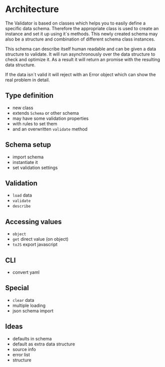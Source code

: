 # Architecture

The Validator is based on classes which helps you to easily define a specific data
schema. Therefore the appropriate class is used to create an instance and set it up
using it´s methods. This newly created schema may also be a structure and combination
of different schema class instances.

This schema can describe itself human readable and can be given a data structure
to validate. It will run asynchronously over the data structure to check and optimize
it. As a result it will return an promise with the resulting data structure.

If the data isn´t valid it will reject with an Error object which can show the
real problem in detail.


## Type definition

- new class
- extends `Schema` or other schema
- may have some validation properties
- with rules to set them
- and an overwritten `validate` method

## Schema setup

- import schema
- instantiate it
- set validation settings

## Validation

- `load` data
- `validate`
- `describe`

## Accessing values

- `object`
- `get` direct value (on object)
- `toJS` export javascript

## CLI

- convert yaml

## Special

- `clear` data
- multiple loading
- json schema import

## Ideas

- defaults in schema
- default as extra data structure
- source info
- error list
- structure
